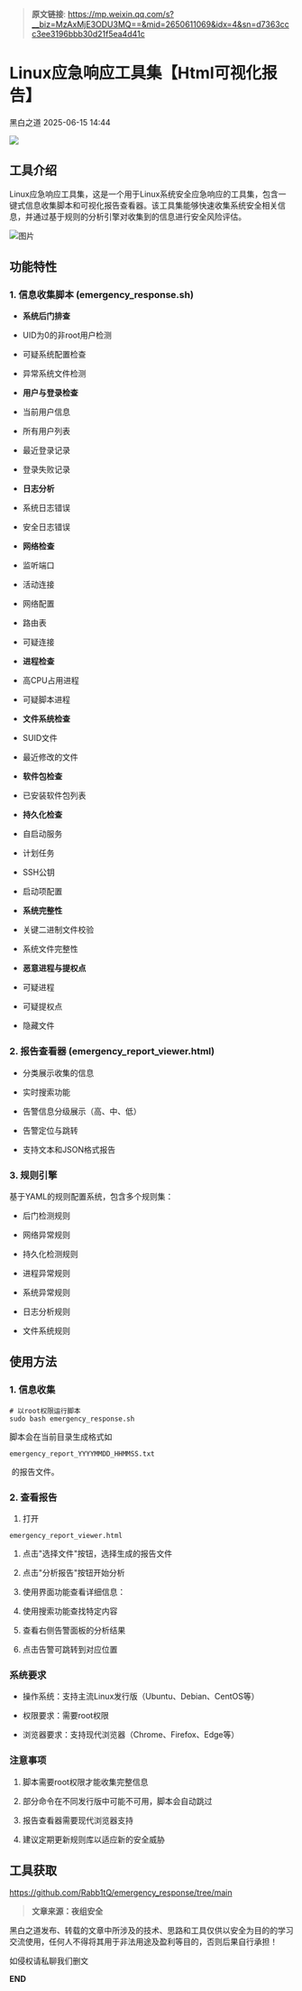 > **原文链接**: https://mp.weixin.qq.com/s?__biz=MzAxMjE3ODU3MQ==&mid=2650611069&idx=4&sn=d7363ccc3ee3196bbb30d21f5ea4d41c

#  Linux应急响应工具集【Html可视化报告】  
 黑白之道   2025-06-15 14:44  
  
![](https://mmbiz.qpic.cn/mmbiz_gif/3xxicXNlTXLicwgPqvK8QgwnCr09iaSllrsXJLMkThiaHibEntZKkJiaicEd4ibWQxyn3gtAWbyGqtHVb0qqsHFC9jW3oQ/640?wx_fmt=gif "")  
  
## 工具介绍  
  
Linux应急响应工具集，这是一个用于Linux系统安全应急响应的工具集，包含一键式信息收集脚本和可视化报告查看器。该工具集能够快速收集系统安全相关信息，并通过基于规则的分析引擎对收集到的信息进行安全风险评估。  
  
![图片](https://mmbiz.qpic.cn/sz_mmbiz_png/icZ1W9s2Jp2XEhDYic02PsU3ibvkSIgMx2jDk1DOt8QzBsBia5AXRmqicmrxBdpgVDCrSXDenIg06WDDYNkyzjY8JnQ/640?wx_fmt=png&from=appmsg&watermark=1&tp=wxpic&wxfrom=5&wx_lazy=1 "")  
## 功能特性  
### 1. 信息收集脚本 (emergency_response.sh)  
- **系统后门排查**  
  
- UID为0的非root用户检测  
  
- 可疑系统配置检查  
  
- 异常系统文件检测  
  
- **用户与登录检查**  
  
- 当前用户信息  
  
- 所有用户列表  
  
- 最近登录记录  
  
- 登录失败记录  
  
- **日志分析**  
  
- 系统日志错误  
  
- 安全日志错误  
  
- **网络检查**  
  
- 监听端口  
  
- 活动连接  
  
- 网络配置  
  
- 路由表  
  
- 可疑连接  
  
- **进程检查**  
  
- 高CPU占用进程  
  
- 可疑脚本进程  
  
- **文件系统检查**  
  
- SUID文件  
  
- 最近修改的文件  
  
- **软件包检查**  
  
- 已安装软件包列表  
  
- **持久化检查**  
  
- 自启动服务  
  
- 计划任务  
  
- SSH公钥  
  
- 启动项配置  
  
- **系统完整性**  
  
- 关键二进制文件校验  
  
- 系统文件完整性  
  
- **恶意进程与提权点**  
  
- 可疑进程  
  
- 可疑提权点  
  
- 隐藏文件  
  
### 2. 报告查看器 (emergency_report_viewer.html)  
- 分类展示收集的信息  
  
- 实时搜索功能  
  
- 告警信息分级展示（高、中、低）  
  
- 告警定位与跳转  
  
- 支持文本和JSON格式报告  
  
### 3. 规则引擎  
  
基于YAML的规则配置系统，包含多个规则集：  
- 后门检测规则  
  
- 网络异常规则  
  
- 持久化检测规则  
  
- 进程异常规则  
  
- 系统异常规则  
  
- 日志分析规则  
  
- 文件系统规则  
  
## 使用方法  
### 1. 信息收集  

```
# 以root权限运行脚本
sudo bash emergency_response.sh

```

  
脚本会在当前目录生成格式如 
```
emergency_report_YYYYMMDD_HHMMSS.txt
```

  
 的报告文件。  
### 2. 查看报告  
1. 打开 
```
emergency_report_viewer.html
```

  
  
1. 点击"选择文件"按钮，选择生成的报告文件  
  
1. 点击"分析报告"按钮开始分析  
  
1. 使用界面功能查看详细信息：  
  
1. 使用搜索功能查找特定内容  
  
1. 查看右侧告警面板的分析结果  
  
1. 点击告警可跳转到对应位置  
  
### 系统要求  
- 操作系统：支持主流Linux发行版（Ubuntu、Debian、CentOS等）  
  
- 权限要求：需要root权限  
  
- 浏览器要求：支持现代浏览器（Chrome、Firefox、Edge等）  
  
### 注意事项  
1. 脚本需要root权限才能收集完整信息  
  
1. 部分命令在不同发行版中可能不可用，脚本会自动跳过  
  
1. 报告查看器需要现代浏览器支持  
  
1. 建议定期更新规则库以适应新的安全威胁  
  
  
  
## 工具获取  
  
  
  
https://github.com/Rabb1tQ/emergency_response/tree/main  
  
  
> **文章来源：夜组安全**  
  
  
  
黑白之道发布、转载的文章中所涉及的技术、思路和工具仅供以安全为目的的学习交流使用，任何人不得将其用于非法用途及盈利等目的，否则后果自行承担！  
  
如侵权请私聊我们删文  
  
  
**END**  
  
  
